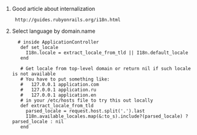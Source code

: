 1. Good article about internalization   
        
        http://guides.rubyonrails.org/i18n.html
2. Select language by domain.name
        
         # inside ApplicationController
          def set_locale
            I18n.locale = extract_locale_from_tld || I18n.default_locale
          end

          # Get locale from top-level domain or return nil if such locale is not available
          # You have to put something like:
          #   127.0.0.1 application.com
          #   127.0.0.1 application.ru
          #   127.0.0.1 application.en
          # in your /etc/hosts file to try this out locally
          def extract_locale_from_tld
            parsed_locale = request.host.split('.').last
            I18n.available_locales.map(&:to_s).include?(parsed_locale) ? parsed_locale : nil
          end
